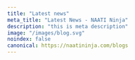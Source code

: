 ```yaml
---
title: "Latest news"
meta_title: "Latest News - NAATI Ninja"
description: "this is meta description"
image: "/images/blog.svg"
noindex: false
canonical: https://naatininja.com/blogs
---
```


